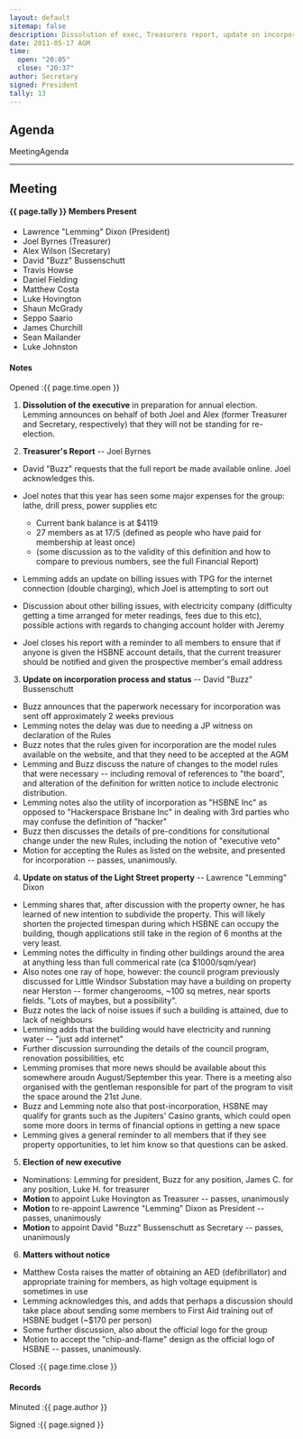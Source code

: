 ```yaml
---
layout: default
sitemap: false
description: Dissolution of exec, Treasurers report, update on incorporation, update on light st property, election of new exec, logo accepted
date: 2011-05-17 AGM
time:
  open: "20:05"
  close: "20:37"
author: Secretary
signed: President
tally: 13
---
```


## Agenda

MeetingAgenda

---

## Meeting

#### {{ page.tally }} Members Present

* Lawrence "Lemming" Dixon (President)
* Joel Byrnes (Treasurer)
* Alex Wilson (Secretary)
* David "Buzz" Bussenschutt
* Travis Howse
* Daniel Fielding
* Matthew Costa
* Luke Hovington
* Shaun McGrady
* Seppo Saario
* James Churchill
* Sean Mailander
* Luke Johnston

#### Notes

Opened
:{{ page.time.open }}

1. **Dissolution of the executive** in preparation for annual election. Lemming announces on behalf of both Joel and Alex (former Treasurer and Secretary, respectively) that they will not be standing for re-election.

2. **Treasurer's Report** -- Joel Byrnes

* David "Buzz" requests that the full report be made available online. Joel acknowledges this.
* Joel notes that this year has seen some major expenses for the group: lathe, drill press, power supplies etc

  * Current bank balance is at $4119
  * 27 members as at 17/5 (defined as people who have paid for membership at least once)
  * (some discussion as to the validity of this definition and how to compare to previous numbers, see the full Financial Report)

* Lemming adds an update on billing issues with TPG for the internet connection (double charging), which Joel is attempting to sort out
* Discussion about other billing issues, with electricity company (difficulty getting a time arranged for meter readings, fees due to this etc), possible actions with regards to changing account holder with Jeremy
* Joel closes his report with a reminder to all members to ensure that if anyone is given the HSBNE account details, that the current treasurer should be notified and given the prospective member's email address

3. **Update on incorporation process and status** -- David "Buzz" Bussenschutt

* Buzz announces that the paperwork necessary for incorporation was sent off approximately 2 weeks previous
* Lemming notes the delay was due to needing a JP witness on declaration of the Rules
* Buzz notes that the rules given for incorporation are the model rules available on the website, and that they need to be accepted at the AGM
* Lemming and Buzz discuss the nature of changes to the model rules that were necessary -- including removal of references to "the board", and alteration of the definition for written notice to include electronic distribution.
* Lemming notes also the utility of incorporation as "HSBNE Inc" as opposed to "Hackerspace Brisbane Inc" in dealing with 3rd parties who may confuse the definition of "hacker"
* Buzz then discusses the details of pre-conditions for consitutional change under the new Rules, including the notion of "executive veto"
* Motion for accepting the Rules as listed on the website, and presented for incorporation -- passes, unanimously.

4. **Update on status of the Light Street property** -- Lawrence "Lemming" Dixon

* Lemming shares that, after discussion with the property owner, he has learned of new intention to subdivide the property. This will likely shorten the projected timespan during which HSBNE can occupy the building, though applications still take in the region of 6 months at the very least.
* Lemming notes the difficulty in finding other buildings around the area at anything less than full commerical rate (ca $1000/sqm/year)
* Also notes one ray of hope, however: the council program previously discussed for Little Windsor Substation may have a building on property near Herston -- former changerooms, ~100 sq metres, near sports fields. "Lots of maybes, but a possibility".
* Buzz notes the lack of noise issues if such a building is attained, due to lack of neighbours
* Lemming adds that the building would have electricity and running water -- "just add internet"
* Further discussion surrounding the details of the council program, renovation possibilities, etc
* Lemming promises that more news should be available about this somewhere aroudn August/September this year. There is a meeting also organised with the gentleman responsible for part of the program to visit the space around the 21st June.
* Buzz and Lemming note also that post-incorporation, HSBNE may qualify for grants such as the Jupiters' Casino grants, which could open some more doors in terms of financial options in getting a new space
* Lemming gives a general reminder to all members that if they see property opportunities, to let him know so that questions can be asked.

5. **Election of new executive**
* Nominations: Lemming for president, Buzz for any position, James C. for any position, Luke H. for treasurer
* **Motion** to appoint Luke Hovington as Treasurer -- passes, unanimously
* **Motion** to re-appoint Lawrence "Lemming" Dixon as President -- passes, unanimously
* **Motion** to appoint David "Buzz" Bussenschutt as Secretary -- passes, unanimously

6. **Matters without notice**

* Matthew Costa raises the matter of obtaining an AED (defibrillator) and appropriate training for members, as high voltage equipment is sometimes in use
* Lemming acknowledges this, and adds that perhaps a discussion should take place about sending some members to First Aid training out of HSBNE budget (~$170 per person)
* Some further discussion, also about the official logo for the group
* Motion to accept the "chip-and-flame" design as the official logo of HSBNE -- passes, unanimously.

Closed
:{{ page.time.close }}

#### Records

Minuted
:{{ page.author }}

Signed
:{{ page.signed }}
